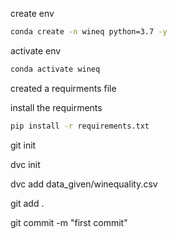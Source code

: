 create env

```bash
conda create -n wineq python=3.7 -y
```

activate env
```bash
conda activate wineq
```
created a requirments file

install the requirments
```bash
pip install -r requirements.txt
```

git init

dvc init

dvc add data_given/winequality.csv

git add . 

git commit -m "first commit"
